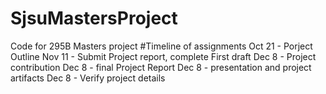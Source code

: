 # SjsuMastersProject
Code for 295B Masters project
#Timeline of assignments
Oct 21 - Porject Outline
Nov 11 - Submit Project report, complete First draft 
Dec 8 - Project contribution
Dec 8 - final Project Report
Dec 8 - presentation and project artifacts
Dec 8 - Verify project details
